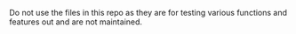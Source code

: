 Do not use the files in this repo as they are for testing
various functions and features out and are not maintained.
